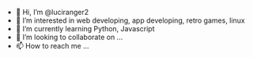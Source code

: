 - 👋 Hi, I’m @luciranger2
- 👀 I’m interested in web developing, app developing, retro games, linux
- 🌱 I’m currently learning Python, Javascript
- 💞️ I’m looking to collaborate on ...
- 📫 How to reach me ...

<!---
luciranger2/luciranger2 is a ✨ special ✨ repository because its `README.md` (this file) appears on your GitHub profile.
You can click the Preview link to take a look at your changes.
--->

